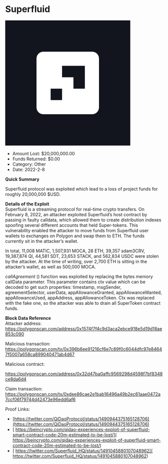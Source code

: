 # Superfluid
![Superfluid](/rektimages/Superfluid.png)
- Amount Lost: $20,000,000.00
- Funds Returned: $0.00
- Category: Other
- Date: 2022-2-8

**Quick Summary**

Superfluid protocol was exploited which lead to a loss of project funds for roughly 20,000,000 $USD.

  
 **Details of the Exploit**  
Superfluid is a streaming protocol for real-time crypto transfers. On February 8, 2022, an attacker exploited Superfluid’s host contract by passing in faulty calldata, which allowed them to create distribution indexes spoofing several different accounts that held Super-tokens. This vulnerability enabled the attacker to move funds from Superfluid user wallets to exchanges on Polygon and swap them to ETH. The funds currently sit in the attacker’s wallet.

In total, 11,008 MATIC, 1,507,931 MOCA, 28 ETH, 39,357 sdam3CRV, 19,387,874 QI, 44,581 SDT, 23,653 STACK, and 562,834 USDC were stolen by the attacker. At the time of writing, over 2,700 ETH is sitting in the attacker’s wallet, as well as 500,000 MOCA.  
  
 _callAgreement_ () function was exploited by replacing the bytes memory callData parameter. This parameter contains ctx value which can be decoded to get such properties: timestamp, msgSender, agreementSelector, userData, appAllowanceGranted, appAllowanceWanted, appAllowanceUsed, appAddress, appAllowanceToken. Ctx was replaced with the fake one, so the attacker was able to drain all SuperToken contract funds.

  


 **Block Data Reference**  
Attacker address:  
https://polygonscan.com/address/0x1574f7f4c9d3aca2ebce918e5d19d18ae853c090

  


Malicious transaction:  
https://polygonscan.com/tx/0x396b6ee91216cf6e7c89f0c6044dfc97e84647f5007a658ca899040471ab4d67

  


Malicious contract:

https://polygonscan.com/address/0x32d47ba0affc9569298d4598f7bf8348ce8da6d4  
  
Claim transaction:  
https://polygonscan.com/tx/0xdee86cae2e1bab16496a49b2ec61aae0472a7ccf06f79744d42473e96edd6af6


Proof Links:
- [https://twitter.com/QiDaoProtocol/status/1490944375165128706](https://twitter.com/QiDaoProtocol/status/1490944375165128706)
- [ https://beincrypto.com/qidao-experiences-exploit-of-superfluid-smart-contract-code-20m-estimated-to-be-lost/]( https://beincrypto.com/qidao-experiences-exploit-of-superfluid-smart-contract-code-20m-estimated-to-be-lost/)
- [ https://twitter.com/Superfluid_HQ/status/1491045880107048962]( https://twitter.com/Superfluid_HQ/status/1491045880107048962)


